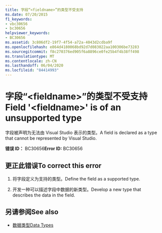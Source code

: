 ```yaml
---
title: 字段“<fieldname>”的类型不受支持
ms.date: 07/20/2015
f1_keywords:
- vbc30656
- bc30656
helpviewer_keywords:
- BC30656
ms.assetid: 3c806df2-19f7-4f54-a72a-4043d2cdba9f
ms.openlocfilehash: e864d4180068bd92d7d083022aa100306be73283
ms.sourcegitcommit: f8c270376ed905f6a8896ce0fe25b4f4b38ff498
ms.translationtype: MT
ms.contentlocale: zh-CN
ms.lasthandoff: 06/04/2020
ms.locfileid: "84414993"
---
```

# <a name="field-fieldname-is-of-an-unsupported-type"></a><span data-ttu-id="00376-102">字段“\<fieldname>”的类型不受支持</span><span class="sxs-lookup"><span data-stu-id="00376-102">Field '\<fieldname>' is of an unsupported type</span></span>
<span data-ttu-id="00376-103">字段被声明为无法由 Visual Studio 表示的类型。</span><span class="sxs-lookup"><span data-stu-id="00376-103">A field is declared as a type that cannot be represented by Visual Studio.</span></span>  
  
 <span data-ttu-id="00376-104">**错误 ID：** BC30656</span><span class="sxs-lookup"><span data-stu-id="00376-104">**Error ID:** BC30656</span></span>  
  
## <a name="to-correct-this-error"></a><span data-ttu-id="00376-105">更正此错误</span><span class="sxs-lookup"><span data-stu-id="00376-105">To correct this error</span></span>  
  
1. <span data-ttu-id="00376-106">将字段定义为支持的类型。</span><span class="sxs-lookup"><span data-stu-id="00376-106">Define the field as a supported type.</span></span>  
  
2. <span data-ttu-id="00376-107">开发一种可以描述字段中数据的新类型。</span><span class="sxs-lookup"><span data-stu-id="00376-107">Develop a new type that describes the data in the field.</span></span>  
  
## <a name="see-also"></a><span data-ttu-id="00376-108">另请参阅</span><span class="sxs-lookup"><span data-stu-id="00376-108">See also</span></span>

- [<span data-ttu-id="00376-109">数据类型</span><span class="sxs-lookup"><span data-stu-id="00376-109">Data Types</span></span>](../language-reference/data-types/index.md)
